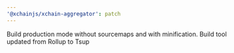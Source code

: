```yaml
---
'@xchainjs/xchain-aggregator': patch
---
```


Build production mode without sourcemaps and with minification. Build tool updated from Rollup to Tsup
